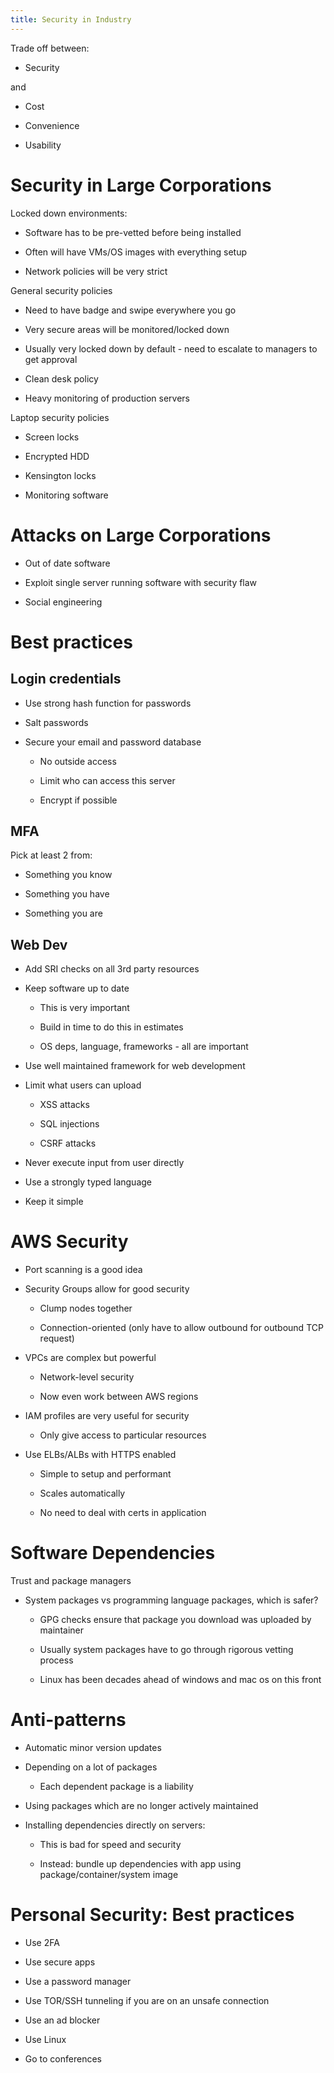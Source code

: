 ```yaml
---
title: Security in Industry
---
```


Trade off between:

- Security

and

- Cost

- Convenience

- Usability

# Security in Large Corporations

Locked down environments:

- Software has to be pre-vetted before being installed

- Often will have VMs/OS images with everything setup

- Network policies will be very strict

General security policies

- Need to have badge and swipe everywhere you go

- Very secure areas will be monitored/locked down

- Usually very locked down by default - need to escalate to managers
  to get approval

- Clean desk policy

- Heavy monitoring of production servers

Laptop security policies

- Screen locks

- Encrypted HDD

- Kensington locks

- Monitoring software

# Attacks on Large Corporations

- Out of date software

- Exploit single server running software with security flaw

- Social engineering

# Best practices

## Login credentials

- Use strong hash function for passwords

- Salt passwords

- Secure your email and password database

  - No outside access

  - Limit who can access this server

  - Encrypt if possible

## MFA

Pick at least 2 from:

- Something you know

- Something you have

- Something you are

## Web Dev

- Add SRI checks on all 3rd party resources

- Keep software up to date

  - This is very important

  - Build in time to do this in estimates

  - OS deps, language, frameworks - all are important

- Use well maintained framework for web development

- Limit what users can upload

  - XSS attacks

  - SQL injections

  - CSRF attacks

- Never execute input from user directly

- Use a strongly typed language

- Keep it simple

# AWS Security

- Port scanning is a good idea

- Security Groups allow for good security

  - Clump nodes together

  - Connection-oriented (only have to allow outbound for outbound
    TCP request)

- VPCs are complex but powerful

  - Network-level security

  - Now even work between AWS regions

- IAM profiles are very useful for security

  - Only give access to particular resources

- Use ELBs/ALBs with HTTPS enabled

  - Simple to setup and performant

  - Scales automatically

  - No need to deal with certs in application

# Software Dependencies

Trust and package managers

- System packages vs programming language packages, which is safer?

  - GPG checks ensure that package you download was uploaded by
    maintainer

  - Usually system packages have to go through rigorous vetting
    process

  - Linux has been decades ahead of windows and mac os on this front

# Anti-patterns

- Automatic minor version updates

- Depending on a lot of packages

  - Each dependent package is a liability

- Using packages which are no longer actively maintained

- Installing dependencies directly on servers:

  - This is bad for speed and security

  - Instead: bundle up dependencies with app using
    package/container/system image

# Personal Security: Best practices

- Use 2FA

- Use secure apps

- Use a password manager

- Use TOR/SSH tunneling if you are on an unsafe connection

- Use an ad blocker

- Use Linux

- Go to conferences
